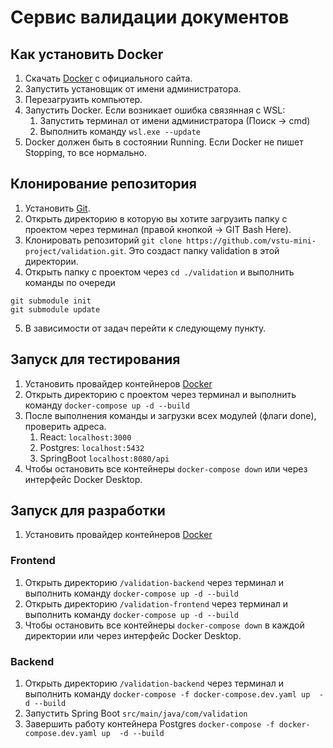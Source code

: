 # Сервис валидации документов
## Как установить Docker
1. Скачать [Docker](https://www.docker.com/) с официального сайта.
2. Запустить установщик от имени администратора.
3. Перезагрузить компьютер.
4. Запустить Docker. Если возникает ошибка связянная с WSL:
   1. Запустить терминал от имени администратора (Поиск -> cmd)
   2. Выполнить команду `wsl.exe --update`
5. Docker должен быть в состоянии Running. Если Docker не пишет Stopping, то все нормально.
## Клонирование репозитория
1. Установить [Git](https://git-scm.com/).
2. Открыть директорию в которую вы хотите загрузить папку с проектом через терминал (правой кнопкой -> GIT Bash Here).
3. Клонировать репозиторий `git clone https://github.com/vstu-mini-project/validation.git`. Это создаст папку validation в этой директории.
4. Открыть папку с проектом через `cd ./validation` и выполнить команды по очереди
```
git submodule init
git submodule update
```
5. В зависимости от задач перейти к следующему пункту.
## Запуск для тестирования
1. Установить провайдер контейнеров [Docker](https://www.docker.com/)
2. Открыть директорию с проектом через терминал и выполнить команду
`docker-compose up -d --build`
3. После выполнения команды и загрузки всех модулей (флаги done), проверить адреса.
   1. React: `localhost:3000`
   2. Postgres: `localhost:5432`
   3. SpringBoot `localhost:8080/api`
4. Чтобы остановить все контейнеры `docker-compose down` или через интерфейс Docker Desktop.
## Запуск для разработки
1. Установить провайдер контейнеров [Docker](https://www.docker.com/)
### Frontend
1. Открыть директорию `/validation-backend` через терминал и выполнить команду
`docker-compose up -d --build`
2. Открыть директорию `/validation-frontend` через терминал и выполнить команду
`docker-compose up -d --build`
3. Чтобы остановить все контейнеры `docker-compose down` в каждой директории или через интерфейс Docker Desktop.
### Backend
1. Открыть директорию `/validation-backend` через терминал и выполнить команду
`docker-compose -f docker-compose.dev.yaml up  -d --build`
2. Запустить Spring Boot `src/main/java/com/validation`
3. Завершить работу контейнера Postgres
`docker-compose -f docker-compose.dev.yaml up  -d --build`
